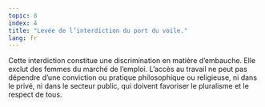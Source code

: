 ```yaml
---
topic: 8
index: 4
title: "Levée de l’interdiction du port du voile."
lang: fr
---
```

Cette interdiction constitue une discrimination en matière d’embauche. Elle
exclut des femmes du marché de l’emploi. L’accès au travail ne peut pas
dépendre d’une conviction ou pratique philosophique ou religieuse, ni dans le
privé, ni dans le secteur public, qui doivent favoriser le pluralisme et le
respect de tous.
